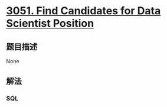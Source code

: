 # [3051. Find Candidates for Data Scientist Position](https://leetcode.cn/problems/find-candidates-for-data-scientist-position)



## 题目描述

<!-- 这里写题目描述 -->

None

## 解法

<!-- 这里可写通用的实现逻辑 -->

<!-- tabs:start -->

### **SQL**

<!-- 这里可写当前语言的特殊实现逻辑 -->

```sql

```

<!-- tabs:end -->
